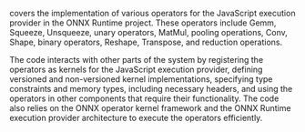 covers the implementation of various operators for the JavaScript execution provider in the ONNX Runtime project. These operators include Gemm, Squeeze, Unsqueeze, unary operators, MatMul, pooling operations, Conv, Shape, binary operators, Reshape, Transpose, and reduction operations. 

The code interacts with other parts of the system by registering the operators as kernels for the JavaScript execution provider, defining versioned and non-versioned kernel implementations, specifying type constraints and memory types, including necessary headers, and using the operators in other components that require their functionality. The code also relies on the ONNX operator kernel framework and the ONNX Runtime execution provider architecture to execute the operators efficiently.